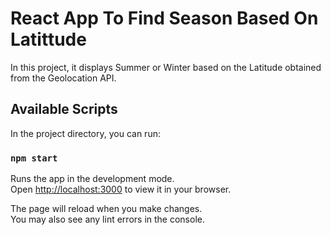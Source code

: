 #  React App To Find Season Based On Latittude

In this project, it displays Summer or Winter based on the Latitude obtained from the Geolocation API.

## Available Scripts

In the project directory, you can run:

### `npm start`

Runs the app in the development mode.\
Open [http://localhost:3000](http://localhost:3000) to view it in your browser.

The page will reload when you make changes.\
You may also see any lint errors in the console.

